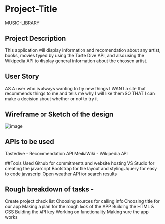 # Project-Title
MUSIC-LIBRARY

## Project Description
This application will display information and recomendation about any artist, books, movies typed by using the Taste Dive API, and also using the Wikipedia API to display general information about the choosen artist.
## User Story
AS A user who is always wanting to try new things
I WANT a site that recommends things to me and tells me why I will like them
SO THAT I can make a decision about whether or not to try it
## Wireframe or Sketch of the design
![image](https://user-images.githubusercontent.com/69066157/93866655-4908c300-fd0b-11ea-84b8-637bfaea30df.png)
## APIs to be used
Tastedive - Recommendation API
MediaWiki - Wikipedia API

##Tools Used
Github for commitments and website hosting 
VS Studio for creating the javascript 
Bootstrap for the layout and styling 
Jquery for easy to code javascript 
Open weather API for search results 

## Rough breakdown of tasks -

Create project check list 
Choosing sources for calling info 
Choosing title for our app
Making a plan for the rough look of the APP
Building the HTML & CSS 
Bulding the API key
Working on functionality
Making sure the app works

